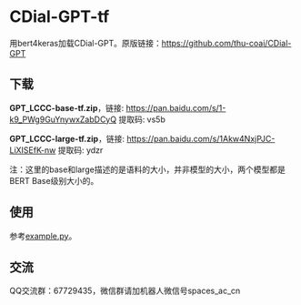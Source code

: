 # CDial-GPT-tf
用bert4keras加载CDial-GPT。原版链接：https://github.com/thu-coai/CDial-GPT

## 下载

**GPT_LCCC-base-tf.zip**，链接: https://pan.baidu.com/s/1-k9_PWg9GuYnywxZabDCyQ 提取码: vs5b

**GPT_LCCC-large-tf.zip**，链接: https://pan.baidu.com/s/1Akw4NxjPJC-LiXISEfK-nw 提取码: ydzr

注：这里的base和large描述的是语料的大小，并非模型的大小，两个模型都是BERT Base级别大小的。

## 使用

参考[example.py](https://github.com/bojone/CDial-GPT-tf/blob/master/example.py)。

## 交流

QQ交流群：67729435，微信群请加机器人微信号spaces_ac_cn
